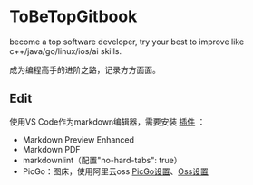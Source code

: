# ToBeTopGitbook

become a top software developer, try your best to improve like c++/java/go/linux/ios/ai skills.

成为编程高手的进阶之路，记录方方面面。

## Edit

使用VS Code作为markdown编辑器，需要安装 [插件](https://blog.csdn.net/m0_53683186/article/details/124736086) ：

- Markdown Preview Enhanced
- Markdown PDF
- markdownlint（配置"no-hard-tabs": true）
- PicGo：图床，使用阿里云oss [PicGo设置](https://zhuanlan.zhihu.com/p/448897997)、[Oss设置](https://blog.csdn.net/qq_35621494/article/details/106431899)